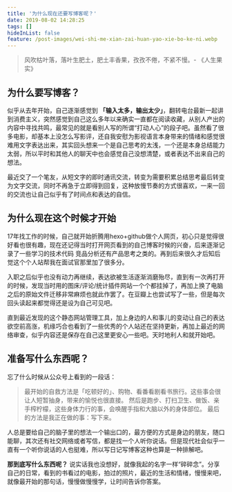 ```yaml
---
title: '为什么现在还要写博客呢？'
date: 2019-08-02 14:28:25
tags: []
hideInList: false
feature: /post-images/wei-shi-me-xian-zai-huan-yao-xie-bo-ke-ni.webp
---
```

> 风吹枯叶落，落叶生肥土，肥土丰香果，孜孜不倦，不紧不慢。- 《人生果实》

<!-- more -->

## 为什么要写博客？

似乎从去年开始，自己逐渐感觉到 **「输入太多，输出太少」**，翻转电台最新一起讲到消费主义，突然感觉到自己这么多年以来确实一直都在阅读收藏，从别人产出的内容中寻找共鸣，最常见的就是看别人写的所谓“打动人心”的段子吧。虽然看了很多电影，却基本上没怎么写影评，还自我安慰为影视语言本身带来的情绪和感觉很难用文字表达出来，其实回头想来一个是自己思考的太浅，一个还是本身总结能力太弱，所以平时和其他人的聊天中也会感觉自己没想清楚，或者表达不出来自己的想法。
	
最近交了一个笔友，从短文字的即时通讯交流，转变为需要积累总结思考最后转变为文字交流，同时不再急于立即得到回复，这种放慢节奏的方式很喜欢，一来一回的交流也让自己似乎有了时间点和表达的自信。


	
## 为什么现在这个时候才开始

17年找工作的时候，自己就开始折腾用hexo+github做个人网页，初心只是觉得很好看也很有趣，现在还记得当时打开网页看到的自己博客时候的兴奋，后来逐渐记录了一些学习的技术代码 竞品分析还有产品思考之类的。再到后来很久才后知后觉这个个人站帮我在面试官那里加了很多分。

入职之后似乎也没有动力再继续，表达欲被生活逐渐消磨殆尽，直到有一次再打开的时候，发现当时用的图床/评论/统计插件网站一个个都挂掉了，再加上换了电脑之后的原始文件迁移非常麻烦也就此作罢了。在豆瓣上也尝试写了一些，但是每次回头读起来都觉得还是设为自己可见吧。

直到最近发现的这个静态网站管理工具，加上身边的人和事儿的变动让自己的表达欲空前高涨，机缘巧合也看到了一些优秀的个人站还在坚持更新，再加上最近的网络审查，似乎内容还是保存在自己这里更安心一些吧。天时地利人和就开始吧。

## 准备写什么东西呢？

忘了什么时候从公众号上看到的一段话：
> 最开始的自救方法是「吃顿好的」、购物、看番看剧看书旅行。这些事会很让人短暂抽身，带来的愉悦也很直接。
> 然后是跑步、打扫卫生、做饭、亲手榨柠檬，这些身体力行的事，会唤醒手指和大脑以外的身体部位。
> 最后的方法是我正在做的事：写下来。

人总是要给自己的脑子里的想法一个输出口的，最方便的方式是身边的朋友，随口能聊，其次还有社交网络或者写信，都是找一个人听你说话。但是现代社会似乎一直有一个听你说话的人也挺难，所以写日记写博客这种也算是一种排解吧。

 **那到底写什么东西呢？**
 说实话我也没想好，就像我起的名字一样“碎碎念”。分享自己的日常，看到的书看过的电影，拍过的照片，最近的生活和情绪，慢慢来吧，就像最开始的那句话，慢慢做慢慢学，让时间告诉你答案。
